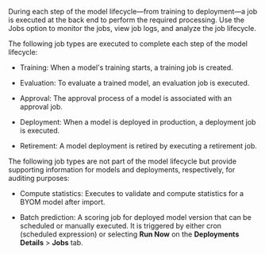 During each step of the model lifecycle—from training to deployment—a job is executed at the back end to perform the required processing. Use the Jobs option to monitor the jobs, view job logs, and analyze the job lifecycle.

The following job types are executed to complete each step of the model lifecycle:

-   Training: When a model's training starts, a training job is created.


-   Evaluation: To evaluate a trained model, an evaluation job is executed.


-   Approval: The approval process of a model is associated with an approval job.


-   Deployment: When a model is deployed in production, a deployment job is executed.


-   Retirement: A model deployment is retired by executing a retirement job.


The following job types are not part of the model lifecycle but provide supporting information for models and deployments, respectively, for auditing purposes:

-   Compute statistics: Executes to validate and compute statistics for a BYOM model after import.


-   Batch prediction: A scoring job for deployed model version that can be scheduled or manually executed. It is triggered by either cron (scheduled expression) or selecting **Run Now** on the **Deployments Details** > **Jobs** tab.


